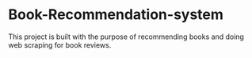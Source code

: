 # Book-Recommendation-system
This project is built with the purpose of recommending books and doing web scraping for book reviews.
